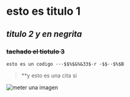 # **esto es titulo 1**
## *titulo 2 y en negrita*
### ~~tachado el tiotulo 3~~


`esto es un codigo ···$$%$&%&33$·r ·$$··$%$B`

> **y esto es una cita si

![meter una imagen](1614274781458.jpg)


